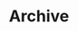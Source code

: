 ---
title: Archive
permalink: /posts/
layout: list
eleventyNavigation:
  key: Archive
  order: 1
---